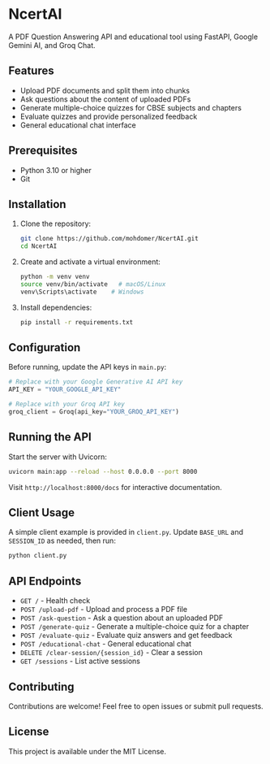  # NcertAI

 A PDF Question Answering API and educational tool using FastAPI, Google Gemini AI, and Groq Chat.

 ## Features
 - Upload PDF documents and split them into chunks
 - Ask questions about the content of uploaded PDFs
 - Generate multiple-choice quizzes for CBSE subjects and chapters
 - Evaluate quizzes and provide personalized feedback
 - General educational chat interface

 ## Prerequisites
 - Python 3.10 or higher
 - Git

 ## Installation
 1. Clone the repository:
    ```bash
    git clone https://github.com/mohdomer/NcertAI.git
    cd NcertAI
    ```
 2. Create and activate a virtual environment:
    ```bash
    python -m venv venv
    source venv/bin/activate   # macOS/Linux
    venv\Scripts\activate    # Windows
    ```
 3. Install dependencies:
    ```bash
    pip install -r requirements.txt
    ```

 ## Configuration
 Before running, update the API keys in `main.py`:
 ```python
 # Replace with your Google Generative AI API key
 API_KEY = "YOUR_GOOGLE_API_KEY"
 
 # Replace with your Groq API key
 groq_client = Groq(api_key="YOUR_GROQ_API_KEY")
 ```

 ## Running the API
 Start the server with Uvicorn:
 ```bash
 uvicorn main:app --reload --host 0.0.0.0 --port 8000
 ```
 Visit `http://localhost:8000/docs` for interactive documentation.

 ## Client Usage
 A simple client example is provided in `client.py`. Update `BASE_URL` and `SESSION_ID` as needed, then run:
 ```bash
 python client.py
 ```

 ## API Endpoints
 - `GET /` - Health check
 - `POST /upload-pdf` - Upload and process a PDF file
 - `POST /ask-question` - Ask a question about an uploaded PDF
 - `POST /generate-quiz` - Generate a multiple-choice quiz for a chapter
 - `POST /evaluate-quiz` - Evaluate quiz answers and get feedback
 - `POST /educational-chat` - General educational chat
 - `DELETE /clear-session/{session_id}` - Clear a session
 - `GET /sessions` - List active sessions

 ## Contributing
 Contributions are welcome! Feel free to open issues or submit pull requests.

 ## License
 This project is available under the MIT License.